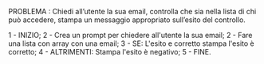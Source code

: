 PROBLEMA : Chiedi all’utente la sua email, controlla che sia nella lista di chi può accedere, stampa un messaggio appropriato sull’esito del controllo.

1 - INIZIO;
2 - Crea un prompt per chiedere all'utente la sua email;
2 - Fare una lista con array con una email;
3 - SE: L'esito e corretto stampa l'esito è corretto;
4 - ALTRIMENTI: Stampa l'esito è negativo;
5 - FINE.